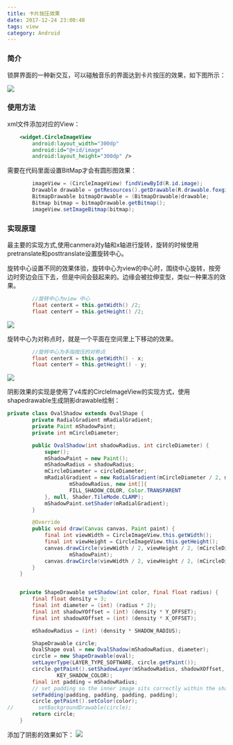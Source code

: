 ```yaml
---
title: 卡片按压效果
date: 2017-12-24 23:00:48
tags: view
category: Android
---
```


### 简介

锁屏界面的一种新交互，可以碰触音乐的界面达到卡片按压的效果，如下图所示：

![](/images/show.gif)

### 使用方法
xml文件添加对应的View：
```xml
    <widget.CircleImageView
        android:layout_width="300dp"
        android:id="@+id/image"
        android:layout_height="300dp" />
```
需要在代码里面设置BitMap才会有圆形图效果：
```java
        imageView = (CircleImageView) findViewById(R.id.image);
        Drawable drawable = getResources().getDrawable(R.drawable.foxgirl);
        BitmapDrawable bitmapDrawable = (BitmapDrawable)drawable;
        Bitmap bitmap = bitmapDrawable.getBitmap();
        imageView.setImageBitmap(bitmap);
```
### 实现原理

最主要的实现方式,使用canmera对y轴和x轴进行旋转，旋转的时候使用pretranslate和posttranslate设置旋转中心。

旋转中心设置不同的效果体验，旋转中心为view的中心时，围绕中心旋转，按旁边时旁边会压下去，但是中间会鼓起来的。边缘会被拉伸变型，类似一种果冻的效果。

```java
        //旋转中心为view 中心
        float centerX = this.getWidth() /2;
        float centerY = this.getHeight() /2;

```
![](/images/music1.gif)

旋转中心为对称点时，就是一个平面在空间里上下移动的效果。

```java
        //旋转中心为手指按压的对称点
        float centerX = this.getWidth() - x;
        float centerY = this.getHeight() - y;
```
![](/images/music2.gif)

阴影效果的实现是使用了v4库的CircleImageView的实现方式，使用shapedrawable生成阴影drawable绘制：
```java
private class OvalShadow extends OvalShape {
        private RadialGradient mRadialGradient;
        private Paint mShadowPaint;
        private int mCircleDiameter;

        public OvalShadow(int shadowRadius, int circleDiameter) {
            super();
            mShadowPaint = new Paint();
            mShadowRadius = shadowRadius;
            mCircleDiameter = circleDiameter;
            mRadialGradient = new RadialGradient(mCircleDiameter / 2, mCircleDiameter / 2,
                    mShadowRadius, new int[]{
                    FILL_SHADOW_COLOR, Color.TRANSPARENT
            }, null, Shader.TileMode.CLAMP);
            mShadowPaint.setShader(mRadialGradient);
        }

        @Override
        public void draw(Canvas canvas, Paint paint) {
            final int viewWidth = CircleImageView.this.getWidth();
            final int viewHeight = CircleImageView.this.getHeight();
            canvas.drawCircle(viewWidth / 2, viewHeight / 2, (mCircleDiameter / 2 + mShadowRadius),
                    mShadowPaint);
            canvas.drawCircle(viewWidth / 2, viewHeight / 2, (mCircleDiameter / 2), paint);
        }
    }


    private ShapeDrawable setShadow(int color, final float radius) {
        final float density = 3;
        final int diameter = (int) (radius * 2);
        final int shadowYOffset = (int) (density * Y_OFFSET);
        final int shadowXOffset = (int) (density * X_OFFSET);

        mShadowRadius = (int) (density * SHADOW_RADIUS);

        ShapeDrawable circle;
        OvalShape oval = new OvalShadow(mShadowRadius, diameter);
        circle = new ShapeDrawable(oval);
        setLayerType(LAYER_TYPE_SOFTWARE, circle.getPaint());
        circle.getPaint().setShadowLayer(mShadowRadius, shadowXOffset, shadowYOffset,
                KEY_SHADOW_COLOR);
        final int padding = mShadowRadius;
        // set padding so the inner image sits correctly within the shadow.
        setPadding(padding, padding, padding, padding);
        circle.getPaint().setColor(color);
//        setBackgroundDrawable(circle);
        return circle;
    }
```

添加了阴影的效果如下：
![](/images/shadow.gif)


